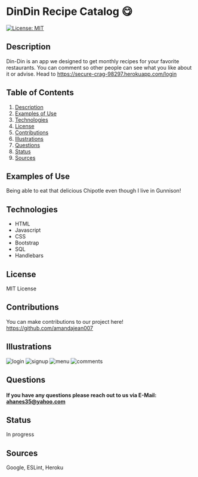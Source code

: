 # DinDin Recipe Catalog 😋
[![License: MIT](https://img.shields.io/badge/License-MIT-yellow.svg)](https://opensource.org/licenses/MIT)
## Description <a name="description"></a>
Din-Din is an app we designed to get monthly recipes for your favorite restaurants. You can comment so other people can see what you like about it or advise. Head to https://secure-crag-98297.herokuapp.com/login
## Table of Contents
1. [Description](#description)
2. [Examples of Use](#examples)
3. [Technologies](#technologies)
4. [License](#license)
5. [Contributions](#contributions)
6. [Illustrations](#illustrations)
7. [Questions](#questions)
8. [Status](#status)
9. [Sources](#sources)
## Examples of Use <a name="examples"></a>
Being able to eat that delicious Chipotle even though I live in Gunnison!
## Technologies <a name="technologies"></a>
  - HTML
  - Javascript
  - CSS
  - Bootstrap
  - SQL
  - Handlebars
## License <a name="license"></a>
MIT License
## Contributions <a name="contributions"></a>
 You can make contributions to our project here!
 https://github.com/amandajean007
## Illustrations <a name="illustrations"></a>
![login](https://user-images.githubusercontent.com/85036414/136641054-7e4dc776-92b5-471b-87a7-0ecd99ae8803.PNG)
![signup](https://user-images.githubusercontent.com/85036414/136641111-ca440f50-7b61-4468-ab92-2389d704cee0.PNG)
![menu](https://user-images.githubusercontent.com/85036414/136641115-7e45a874-4e59-4440-89e6-3657b19ebb0d.PNG)
![comments](https://user-images.githubusercontent.com/85036414/136641201-9c07b863-4e2d-4f58-96d0-2f4ae85a0595.PNG)
## Questions <a name="questions"></a>
#### If you have any questions please reach out to us via E-Mail: ahanes35@yahoo.com
## Status <a name="status"></a>
In progress
## Sources <a name="sources"></a>
Google, ESLint, Heroku
